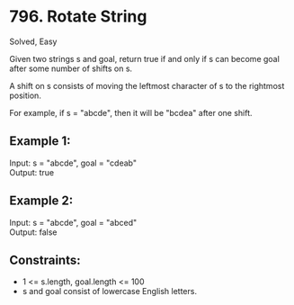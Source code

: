 # 796. Rotate String
Solved, Easy

Given two strings s and goal, return true if and only if s can become goal after some number of shifts on s.  

A shift on s consists of moving the leftmost character of s to the rightmost position.  

For example, if s = "abcde", then it will be "bcdea" after one shift.  
 

Example 1:
---
Input: s = "abcde", goal = "cdeab"  
Output: true  

Example 2:
---
Input: s = "abcde", goal = "abced"  
Output: false  

Constraints:
---
* 1 <= s.length, goal.length <= 100
* s and goal consist of lowercase English letters.

